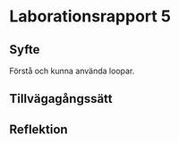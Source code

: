 # Laborationsrapport 5 #

## Syfte ##
Förstå och kunna använda loopar.

## Tillvägagångssätt ##

## Reflektion ##
